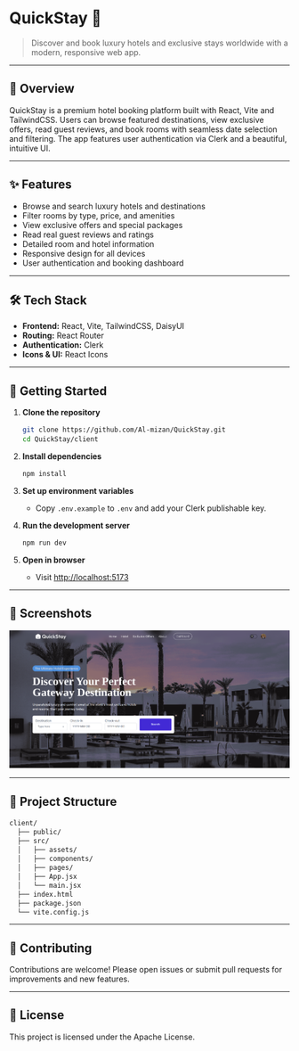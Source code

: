 
# QuickStay 🏨

> Discover and book luxury hotels and exclusive stays worldwide with a modern, responsive web app.

---

## 🌟 Overview

QuickStay is a premium hotel booking platform built with React, Vite and TailwindCSS. Users can browse featured destinations, view exclusive offers, read guest reviews, and book rooms with seamless date selection and filtering. The app features user authentication via Clerk and a beautiful, intuitive UI.

---

## ✨ Features

- Browse and search luxury hotels and destinations
- Filter rooms by type, price, and amenities
- View exclusive offers and special packages
- Read real guest reviews and ratings
- Detailed room and hotel information
- Responsive design for all devices
- User authentication and booking dashboard

---

## 🛠️ Tech Stack

- **Frontend:** React, Vite, TailwindCSS, DaisyUI
- **Routing:** React Router
- **Authentication:** Clerk
- **Icons & UI:** React Icons

---

## 🚀 Getting Started

1. **Clone the repository**
	```bash
	git clone https://github.com/Al-mizan/QuickStay.git
	cd QuickStay/client
	```

2. **Install dependencies**
	```bash
	npm install
	```

3. **Set up environment variables**
	- Copy `.env.example` to `.env` and add your Clerk publishable key.

4. **Run the development server**
	```bash
	npm run dev
	```

5. **Open in browser**
	- Visit [http://localhost:5173](http://localhost:5173)

---

## 📸 Screenshots

![Home Page](client/src/assets/homePage.png)

---

## 📂 Project Structure

```
client/
  ├── public/
  ├── src/
  │   ├── assets/
  │   ├── components/
  │   ├── pages/
  │   ├── App.jsx
  │   └── main.jsx
  ├── index.html
  ├── package.json
  └── vite.config.js
```

---

## 🙌 Contributing

Contributions are welcome! Please open issues or submit pull requests for improvements and new features.

---

## 📄 License

This project is licensed under the Apache License.
